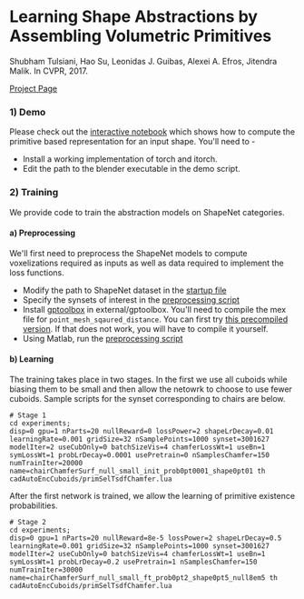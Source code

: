 #  Learning Shape Abstractions by Assembling Volumetric Primitives
Shubham Tulsiani, Hao Su, Leonidas J. Guibas, Alexei A. Efros, Jitendra Malik. In CVPR, 2017.

[Project Page](https://shubhtuls.github.io/volumetricPrimitives/)

### 1) Demo
Please check out the [interactive notebook](demo/demo.ipynb) which shows how to compute the primitive based representation for an input shape. You'll need to - 
- Install a working implementation of torch and itorch.
- Edit the path to the blender executable in the demo script.

### 2) Training
We provide code to train the abstraction models on ShapeNet categories.

#### a) Preprocessing
We'll first need to preprocess the ShapeNet models to compute voxelizations required as inputs as well as data required to implement the loss functions.
- Modify the path to ShapeNet dataset in the [startup file](preprocess/shapenet/startup.m)
- Specify the synsets of interest in the [preprocessing script](preprocess/shapenet/precomputeShapeData.m)
- Install [gptoolbox](https://github.com/alecjacobson/gptoolbox) in external/gptoolbox. You'll need to compile the mex file for ```point_mesh_sqaured_distance```. You can first try [this precompiled version](https://people.eecs.berkeley.edu/~shubhtuls/cachedir/primitives/point_mesh_squared_distance.mexa64). If that does not work, you will have to compile it yourself.
- Using Matlab, run the [preprocessing script](preprocess/shapenet/precomputeShapeData.m)

#### b) Learning
The training takes place in two stages. In the first we use all cuboids while biasing them to be small and then allow the netowrk to choose to use fewer cuboids. Sample scripts for the synset corresponding to chairs are below.
```
# Stage 1
cd experiments;
disp=0 gpu=1 nParts=20 nullReward=0 lossPower=2 shapeLrDecay=0.01 learningRate=0.001 gridSize=32 nSamplePoints=1000 synset=3001627 modelIter=2 useCubOnly=0 batchSizeVis=4 chamferLossWt=1 useBn=1 symLossWt=1 probLrDecay=0.0001 usePretrain=0 nSamplesChamfer=150 numTrainIter=20000 name=chairChamferSurf_null_small_init_prob0pt0001_shape0pt01 th cadAutoEncCuboids/primSelTsdfChamfer.lua
```

After the first network is trained, we allow the learning of primitive existence probabilities.
```
# Stage 2
cd experiments;
disp=0 gpu=1 nParts=20 nullReward=8e-5 lossPower=2 shapeLrDecay=0.5 learningRate=0.001 gridSize=32 nSamplePoints=1000 synset=3001627 modelIter=2 useCubOnly=0 batchSizeVis=4 chamferLossWt=1 useBn=1 symLossWt=1 probLrDecay=0.2 usePretrain=1 nSamplesChamfer=150 numTrainIter=30000 name=chairChamferSurf_null_small_ft_prob0pt2_shape0pt5_null8em5 th cadAutoEncCuboids/primSelTsdfChamfer.lua
```
